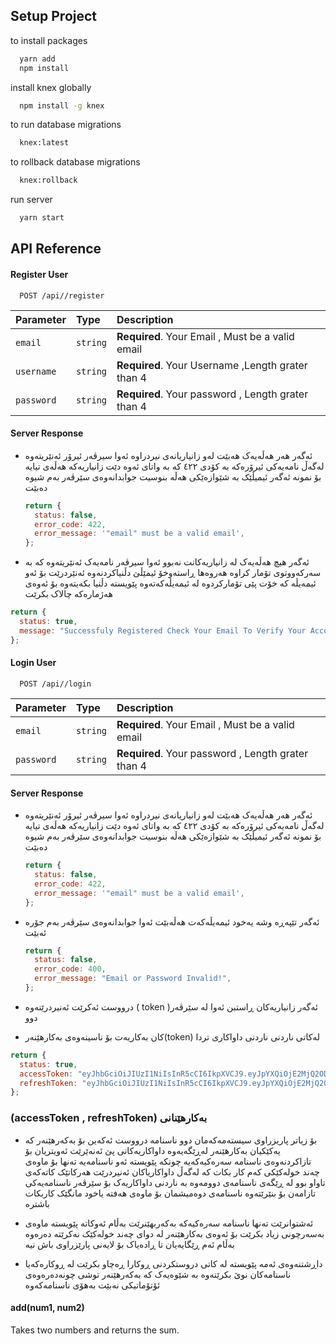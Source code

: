 
## Setup Project

to install packages

```bash
  yarn add
  npm install
```

install knex globally

```bash
  npm install -g knex 
```

to run database migrations

```bash
  knex:latest
```
to rollback database migrations

```bash
  knex:rollback
```

run server

```bash
  yarn start
```




## API Reference

#### Register User

```http
  POST /api//register
```

| Parameter  | Type     | Description                                        |
| :--------- | :------- | :------------------------------------------------- |
| `email`    | `string` | **Required**. Your Email , Must be a valid email   |
| `username` | `string` | **Required**. Your Username ,Length grater than 4  |
| `password` | `string` | **Required**. Your password , Length grater than 4 |

#### Server Response

- ئەگەر هەر هەڵەیەک هەبێت لەو زانیاریانەی نیردراوە ئەوا سیرڤەر ئیرۆر ئەنێریتەوە لەگەڵ نامەیەکی ئیرۆرەکە بە کۆدی ٤٢٢ کە بە واتای ئەوە دێت زانیاریەکە هەڵەی تیایە بۆ نمونە ئەگەر ئیمیڵێک بە شێوازەێکی هەڵە بنوسیت جوابدانەوەی سێرڤەر بەم شیوە دەبێت
  ```javascript
  return {
    status: false,
    error_code: 422,
    error_message: '"email" must be a valid email',
  };
  ```
- ئەگەر هیچ هەڵەیەک لە زانیاریەکانت نەبوو ئەوا سیرڤەر نامەیەک ئەنێریتەوە کە بە سەرکەووتوی تۆمار کراوە هەروەها ڕاستەوخۆ ئیمێڵێ دڵنیاکردنەوە ئەنێردرێت بۆ ئەو ئیمەیڵە کە خۆت پێی تۆمارکردوە لە ئیمەیڵەکەتەوە پێویستە دڵنیا بکەیتەوە بۆ ئەوەی هەژمارەکە چالاک بکرێت

```javascript
return {
  status: true,
  message: "Successfuly Registered Check Your Email To Verify Your Account",
};
```

#### Login User

```http
  POST /api//login
```

| Parameter  | Type     | Description                                        |
| :--------- | :------- | :------------------------------------------------- |
| `email`    | `string` | **Required**. Your Email , Must be a valid email   |
| `password` | `string` | **Required**. Your password , Length grater than 4 |

#### Server Response

- ئەگەر هەر هەڵەیەک هەبێت لەو زانیاریانەی نیردراوە ئەوا سیرڤەر ئیرۆر ئەنێریتەوە لەگەڵ نامەیەکی ئیرۆرەکە بە کۆدی ٤٢٢ کە بە واتای ئەوە دێت زانیاریەکە هەڵەی تیایە بۆ نمونە ئەگەر ئیمیڵێک بە شێوازەێکی هەڵە بنوسیت جوابدانەوەی سێرڤەر بەم شیوە دەبێت

  ```javascript
  return {
    status: false,
    error_code: 422,
    error_message: '"email" must be a valid email',
  };
  ```

- ئەگەر تێپەڕە وشە یەخود ئیمەیڵەکەت هەڵەبێت ئەوا جوابدانەوەی سێرڤەر بەم جۆرە ئەبێت

  ```javascript
  return {
    status: false,
    error_code: 400,
    error_message: "Email or Password Invalid!",
  };
  ```

- درووست ئەکرێت ئەنیردرێنەوە ( token )ئەگەر زانیاریەکان ڕاستبن ئەوا لە سێرڤەر دوو
- کان بەکاریەت بۆ ناسینەوەی بەکارهێنەر(token) لەکاتی ناردنی ناردنی داواکاری تردا

```javascript
return {
  status: true,
  accessToken: "eyJhbGciOiJIUzI1NiIsInR5cCI6IkpXVCJ9.eyJpYXQiOjE2MjQ2ODQ0NDgsImV4cCI6MTYyNDY4NDYyOCwiYXVkIjoiNGE5MmRhZWMtY2JlZi00MjczLThlYmQtY2EyMzJhMDYxYzljIiwiaXNzIjoib25ldHdvLmNvbSJ9.2ArJcg_3qSM-UPea7cl-_Ql8Jc6KRnyh7_mbU8wkWo0",
  refreshToken: "eyJhbGciOiJIUzI1NiIsInR5cCI6IkpXVCJ9.eyJpYXQiOjE2MjQ2ODQ0NDgsImV4cCI6MTYyNTI4OTI0OCwiYXVkIjoiNGE5MmRhZWMtY2JlZi00MjczLThlYmQtY2EyMzJhMDYxYzljIiwiaXNzIjoib25ldHdvLmNvbSJ9.Ifmie3pnC1xKeBx_eYqQHvqjgf3orzGB1H_peMgOevo",
};
```


### (accessToken , refreshToken) بەکارهێنانی 
- بۆ زیاتر پاریزراوی سیستەمەکەمان دوو ناسنامە درووست ئەکەین بۆ بەکەرهێنەر کە یەکێکیان بەکارهێنەر لەڕێگەیەوە داواکاریەکانی پێ ئەنەێرێت ئەویتریان بۆ تازاکردنەوەی ناسنامە سەرەکیەکەیە چونکە پێویستە ئەو ناسنامەیە تەنها بۆ ماوەی چەند خولەکێکی کەم کار بکات کە لەگەڵ داواکاریاکان ئەنیردرێت هەرکاتێک کاتەکەی تاواو بوو لە ڕێگەی ناسنامەی دوومەوە بە ناردنی داواکاریەک بۆ سێرڤەر ناسنامەیەکی تازامەن بۆ بنێرێتەوە ناسنامەی دوەمیشمان بۆ ماوەی هەفتە یاخود مانگێک کاربکات باشترە

- ئەشتوانرێت تەنها ناسنامە سەرەکیەکە بەکەربهێنرێت بەڵام ئەوکاتە پێویستە ماوەی بەسەرچونی زیاد بکرێت بۆ ئەوەی بەکارهێنەر لە دوای چەند خولەکێک نەکرێتە دەرەوە بەڵام ئەم ڕێگایەیان تا ڕادەیاک بۆ لایەنی پارێزراوی باش نیە

- داڕشتنەوەی ئەمە پێویستە لە کاتی دروستکردنی ڕوکارا ڕەچاو بکرێت لە ڕوکارەکەیا ناسنامەکان نوێ بکرێنەوە بە شێوەیەک کە بەکەرهێنەر توشی چونەدەرەوەی ئۆتۆماتیکی نەبێت بەهۆی ناسنامەکەوە


#### add(num1, num2)

Takes two numbers and returns the sum.
